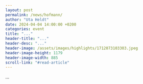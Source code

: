 ```yaml
---
layout: post
permalink: /news/hofmann/
author: "Uta Heldt"
date: 2024-04-04 14:00:00 +0200
categories: event
title: "..."
header-title: "..."
header-desc: "..."
header-image: /assets/images/highlights/1712073103303.jpeg
header-image-height: 1179
header-image-width: 885
scroll-link: "#read-article"
---
```


...
